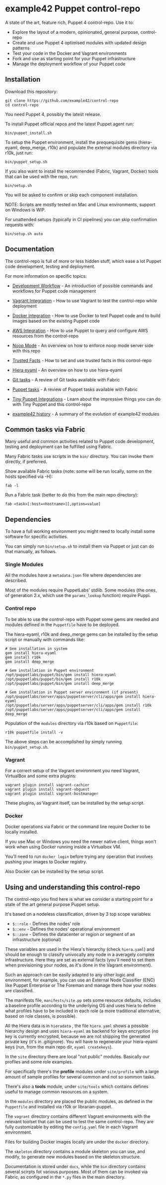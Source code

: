 # example42 Puppet control-repo

A state of the art, feature rich, Puppet 4 control-repo. Use it to:

  - Explore the layout of a modern, opinionated, general purpose, control-repo
  - Create and use Puppet 4 optimised modules with updated design patterns
  - Test your code in the Docker and Vagrant environments
  - Fork and use as starting point for your Puppet infrastructure
  - Manage the deployment workflow of your Puppet code


## Installation

Download this repository:

    git clone https://github.com/example42/control-repo
    cd control-repo

You need Puppet 4, possibly the latest release.

To install Puppet official repos and the latest Puppet agent run:

    bin/puppet_install.sh

To setup the Puppet environment, install the prequequisite gems (hiera-eyaml, deep_merge, r10k) and populate the external modules directory via r10k, just run: 

    bin/puppet_setup.sh

If you also want to install the recommended (Fabric, Vagrant, Docker) tools that can be used with the repo, run:

    bin/setup.sh

You will be asked to confirm or skip each component installation.

NOTE: Scripts are mostly tested on Mac and Linux environments, support on Windows is WIP.

For unattended setups (typically in CI pipelines) you can skip confirmation requests with:

    bin/setup.sh auto


## Documentation

The control-repo is full of more or less hidden stuff, which ease a lot Puppet code development, testing and deployment.

For more information on specific topics:

  - [Development Workflow](docs/workflow.md) - An introduction of possible commands and workflows for Puppet code management

  - [Vagrant Integration](docs/vagrant.md) - How to use Vagrant to test the control-repo while deployment

  - [Docker Integration](docs/docker.md) - How to use Docker to test Puppet code and to build images based on the existing Puppet code

  - [AWS Integration](docs/aws.md) - How to use Puppet to query and configure AWS resources from the control-repo

  - [Noop Mode](docs/noop_mode.md) - An overview on how to enforce noop mode server side with this repo

  - [Trusted Facts](docs/trusted_facts.md) - How to set and use trusted facts in this control-repo

  - [Hiera eyaml](docs/hiera_eyaml.md) - An overview on how to use hiera-eyaml

  - [Git tasks](docs/git.md) - A review of Git tasks available with Fabric

  - [Puppet tasks](docs/puppet.md) - A review of Puppet tasks available with Fabric

  - [Tiny Puppet Integrations](docs/tp.md) - Learn about the impressive things you can do with Tiny Puppet and this control-repo

  - [example42 history](docs/example42.md) - A summary of the evolution of example42 modules


## Common tasks via Fabric

Many useful and common activities related to Puppet code development, testing and deployment can be fulfilled using Fabric.

Many Fabric tasks use scripts in the ```bin/``` directory. You can invoke them directly, if preferred.

Show available Fabric tasks (note: some will be run locally, some on the hosts specified via -H):

    fab -l

Run a Fabric task (better to do this from the main repo directory):

    fab <task>[:host=<hostname>][,option=value]


## Dependencies

To have a full working environment you might need to locally install some software for specific activities.

You can simply run ```bin/setup.sh``` to install them via Puppet or just can do that manually, as follows.

### Single Modules

All the modules have a ```metadata.json``` file where dependencies are described.

Most of the modules require PuppetLabs' stdlib.
Some modules (the ones, of generation 2.x, which use the ```params_lookup``` function) require Puppi.

### Control repo

To be able to use the control-repo with Puppet some gems are needed and modules defined in the ```Puppetfile``` have to be deployed.

The hiera-eyaml, r10k and deep_merge gems can be installed by the setup script or manually with commands like:

    # Gem installation in system
    gem install hiera-eyaml
    gem install r10k
    gem install deep_merge

    # Gem installation in Puppet environment
    /opt/puppetlabs/puppet/bin/gem install hiera-eyaml
    /opt/puppetlabs/puppet/bin/gem install r10k
    /opt/puppetlabs/puppet/bin/gem install deep_merge

    # Gem installation in Puppet server environment (if present)
    /opt/puppetlabs/server/apps/puppetserver/cli/apps/gem install hiera-eyaml
    /opt/puppetlabs/server/apps/puppetserver/cli/apps/gem install r10k
    /opt/puppetlabs/server/apps/puppetserver/cli/apps/gem install deep_merge

Population of the ```modules``` directory via r10k based on ```Puppetfile```:

    r10k puppetfile install -v

The above steps can be accomplished by simply running ```bin/puppet_setup.sh```.


### Vagrant

For a correct setup of the Vagrant environment you need Vagrant, VirtualBox and some extra plugins:

    vagrant plugin install vagrant-cachier
    vagrant plugin install vagrant-vbguest
    vagrant plugin install vagrant-hostmanager

These plugins, as Vagrant itself, can be installed by the setup script.

### Docker

Docker operations via Fabric or the command line require Docker to be locally installed.

If you use Mac or Windows you need the newer native client, things won't work when using Docker running inside a Virtualbox VM.

You'll need to run ```docker login``` before trying any operation that involves pushing your images to Docker registry.

Also Docker can be installed by the setup script.


## Using and understanding this control-repo

The control-repo you find here is what we consider a starting point for a state of the art general purpose Puppet setup.

It's based on a nodeless classification, driven by 3 top scope variables:

  - ```$::role``` - Defines the nodes' role
  - ```$::env``` - Defines the nodes' operational environment
  - ```$::zone``` - Defines the datacenter or region or segment of an infrastructure (optional)

These variables are used in the Hiera's hierarchy (check ```hiera.yaml```) and should be enough to classify univocally any node in a averagely complex infrastructure. Here they are set as external facts (you'll need to set them when provisioning your nodes, as it's done in the Vagrant environment).

Such an approach can be easily adapted to any other logic and environment, for example, you can use an External Node Classifier (ENC) like Puppet Enterprise or The Foreman and manage there how your nodes are classified.

The manifests file, ```manifests/site.pp``` sets some resource defaults, includes a baseline profile according to the underlying OS and uses hiera to define what profiles have to be included in each role (a more traditional alternative, based on role classes, is possible).

All the Hiera data is in ```hieradata``` , the file ```hiera.yaml``` shows a possible hierarchy design and uses ```hiera-eyaml``` as backend for keys encryption (no key is currently encrypted, because we are not shipping the generated private key (it's in .gitignore).
You will have to regenerate your hiera-eyaml keys (run, from the main repo dir, ```eyaml createkeys```).

In the ```site``` directory there are local "not public" modules. Basically our profiles and some role examples.

For specifically there's the **profile** modules under ```site/profile``` with a large amount of sample profiles for several common and not so sommon tasks.

There's also a **tools** module, under ```site/tools``` which contains defines useful to manage common resources on a system.

In the ```modules``` directory are placed the public modules, as defined in the ```Puppetfile``` and installed via r10k or librarian-puppet.

The ```vagrant``` directory contains different Vagrant environments with the relevant toolset that can be used to test the same control-repo.
They are fully customizable by editing the ```config.yaml``` file in each Vagrant environment.

Files for building Docker images locally are under the ```docker``` directory.

The ```skeleton``` directory contains a module skeleton you can use, and modify, to generate new modules based on the skeleton structure.
 
Documentation is stored under ```docs```, while the ```bin``` directory contains several scirpts fot various purposes. Most of them can be invoked via Fabric, as configured in the ```*.py``` files in the main directory.


